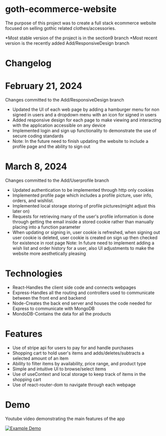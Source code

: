 # goth-ecommerce-website

The purpose of this project was to create a full stack ecommerce website focused on selling gothic related clothes/accessories.

*Most stable version of the project is in the section9 branch
*Most recent version is the recently added Add/ResponsiveDesign branch

# Changelog
# February 21, 2024
Changes committed to the Add/ResponsiveDesign branch
* Updated the UI of each web page by adding a hamburger menu for non signed in users and a dropdown menu with an icon for signed in users
* Added responsive design for each page to make viewing and interacting with the application accessible on any device
* Implemented login and sign up functionality to demonstrate the use of secure coding standards
* Note: In the future need to finish updating the website to include a profile page and the ability to sign out
# March 8, 2024
Changes committed to the Add/Userprofile branch
* Updated authentication to be implemented through http only cookies
* Implemented profile page which includes a profile picture, user info, orders, and wishlist.
* Implemented local storage storing of profile pictures(might adjust this later on)
* Requests for retrieving many of the user's profile information is done through getting the email inside a stored cookie rather than manually placing into a function parameter
* When updating or signing in, user cookie is refreshed, when signing out user cookie is deleted, user cookie is created on sign up then checked for existence in root page
Note: In future need to implement adding a wish list and order history for a user, also UI adjustments to make the website more aesthetically pleasing
# Technologies
* React-Handles the client side code and connects webpages
* Express-Handles all the routing and controllers used to communicate between the front end and backend
* Node-Creates the back end server and houses the code needed for Express to communicate with MongoDB
* MondoDB-Contains the data for all the products

# Features
* Use of stripe api for users to pay for and handle purchases
* Shopping cart to hold user's items and adds/deletes/subtracts a selected amount of an item
* Ability to filter items by availability, price range, and product type
* Simple and intuitive UI to browse/select items
* Use of useContext and local storage to keep track of items in the shopping cart
* Use of react-router-dom to navigate through each webpage

# Demo
Youtube video demonstrating the main features of the app

[![Example Demo](https://img.youtube.com/vi/g4nGnEijp70/0.jpg)](https://www.youtube.com/watch?v=g4nGnEijp70)
